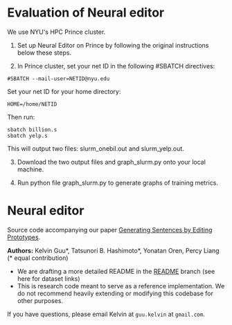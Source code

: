 # Evaluation of Neural editor
We use NYU's HPC Prince cluster.

1. Set up Neural Editor on Prince by following the original instructions below these steps.

2. In Prince cluster, set your net ID in the following #SBATCH directives:
```
#SBATCH --mail-user=NETID@nyu.edu
```
Set your net ID for your home directory:
```
HOME=/home/NETID
```
Then run: 
```
sbatch billion.s
sbatch yelp.s
```
This will output two files: slurm_onebil.out and slurm_yelp.out.

3. Download the two output files and graph_slurm.py onto your local machine. 

4. Run python file graph_slurm.py to generate graphs of training metrics.


# Neural editor

Source code accompanying our paper [Generating Sentences by Editing Prototypes](https://arxiv.org/abs/1709.08878).

**Authors:** Kelvin Guu\*, Tatsunori B. Hashimoto\*, Yonatan Oren, Percy Liang
(\* equal contribution)

- We are drafting a more detailed README in the
  [README](https://github.com/kelvinguu/neural-editor/tree/readme) branch (see here for dataset links)
- This is research code meant to serve as a reference implementation. We do not
  recommend heavily extending or modifying this codebase for other purposes.

If you have questions, please email Kelvin at `guu.kelvin` at `gmail.com`.
